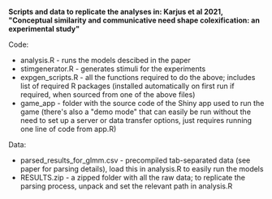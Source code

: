 **Scripts and data to replicate the analyses in: Karjus et al 2021, "Conceptual similarity and communicative need shape colexification: an experimental study"**

Code:

- analysis.R - runs the models descibed in the paper
- stimgenerator.R - generates stimuli for the experiments
- expgen_scripts.R - all the functions required to do the above; includes list of required R packages (installed automatically on first run if required, when sourced from one of the above files)
- game_app - folder with the source code of the Shiny app used to run the game (there's also a "demo mode" that can easily be run without the need to set up a server or data transfer options, just requires running one line of code from app.R)

Data:

- parsed_results_for_glmm.csv - precompiled tab-separated data (see paper for parsing details), load this in analysis.R to easily run the models
- RESULTS.zip - a zipped folder with all the raw data; to replicate the parsing process, unpack and set the relevant path in analysis.R
